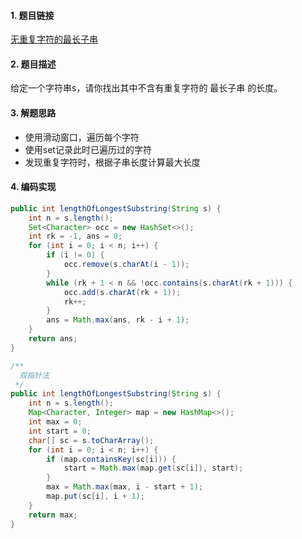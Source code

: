 

#### 1. 题目链接
[无重复字符的最长子串](https://leetcode-cn.com/problems/longest-substring-without-repeating-characters/)

#### 2. 题目描述
给定一个字符串s，请你找出其中不含有重复字符的 最长子串 的长度。


#### 3. 解题思路

* 使用滑动窗口，遍历每个字符  
* 使用set记录此时已遍历过的字符
* 发现重复字符时，根据子串长度计算最大长度

#### 4. 编码实现
``` java
public int lengthOfLongestSubstring(String s) {
    int n = s.length();
    Set<Character> occ = new HashSet<>();
    int rk = -1, ans = 0;
    for (int i = 0; i < n; i++) {
        if (i != 0) {
            occ.remove(s.charAt(i - 1));
        }
        while (rk + 1 < n && !occ.contains(s.charAt(rk + 1))) {
            occ.add(s.charAt(rk + 1));
            rk++;
        }
        ans = Math.max(ans, rk - i + 1);
    }
    return ans;
}

/**
  双指针法
 */
public int lengthOfLongestSubstring(String s) {
    int n = s.length();
    Map<Character, Integer> map = new HashMap<>();
    int max = 0;
    int start = 0;
    char[] sc = s.toCharArray();
    for (int i = 0; i < n; i++) {
        if (map.containsKey(sc[i])) {
            start = Math.max(map.get(sc[i]), start);
        }
        max = Math.max(max, i - start + 1);
        map.put(sc[i], i + 1);
    }
    return max;
}
```
